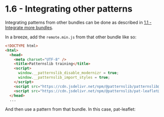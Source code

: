 # 1.6 - Integrating other patterns

Integrating patterns from other bundles can be done as described in <a href="./1.01/index.md" class="pat-inject">1.1 - Integrate more bundles</a>.

In a breeze, add the `remote.min.js` from that other bundle like so:


```html
<!DOCTYPE html>
<html>
  <head>
    <meta charset="UTF-8" />
    <title>Patternslib training</title>
    <script>
      window.__patternslib_disable_modernizr = true;
      window.__patternslib_import_styles = true;
    </script>
    <script src="https://cdn.jsdelivr.net/npm/@patternslib/patternslib@9.9.4/dist/bundle.min.js"></script>
    <script src="https://cdn.jsdelivr.net/npm/@patternslib/pat-leaflet@2.1.1/dist/remote.min.js"></script>
  </head>
  ...
```

And then use a pattern from that bundle. In this case, pat-leaflet:


<div class="pat-clone-code">
<div
    style="height:400px"
    class="pat-leaflet"
    data-pat-leaflet="
        fullscreencontrol: true;
        locatecontrol: true;
        zoomcontrol: true;
        minimap: true;
        geosearch: true;
        geosearch_provider: nominatim;
        addmarker: true;
        maxClusterRadius: 80;
    "
></div>
</div>

